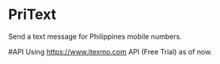 # PriText
Send a text message for Philippines mobile numbers.

#API
Using https://www.itexmo.com API (Free Trial) as of now.
